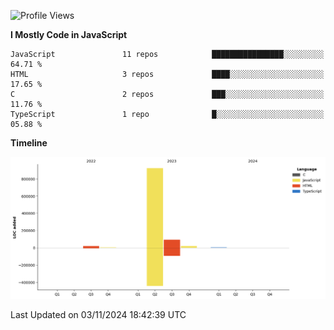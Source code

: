 <!--START_SECTION:waka-->
![Profile Views](http://img.shields.io/badge/Profile%20Views-0-blue)

**I Mostly Code in JavaScript** 

```text
JavaScript               11 repos            ████████████████░░░░░░░░░   64.71 % 
HTML                     3 repos             ████░░░░░░░░░░░░░░░░░░░░░   17.65 % 
C                        2 repos             ███░░░░░░░░░░░░░░░░░░░░░░   11.76 % 
TypeScript               1 repo              █░░░░░░░░░░░░░░░░░░░░░░░░   05.88 % 
```



**Timeline**

![Lines of Code chart](https://raw.githubusercontent.com/project-dy/project-dy/main/assets/bar_graph.png)


 Last Updated on 03/11/2024 18:42:39 UTC
<!--END_SECTION:waka-->
